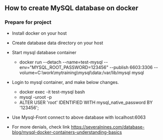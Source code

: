 ## How to create MySQL database on docker
### Prepare for project
- Install docker on your host
- Create database data directory on your host
- Start mysql database container
  - docker run --detach --name=test-mysql --env="MYSQL_ROOT_PASSWORD=123456" --publish 6603:3306 --volume=C:\work\mytraining\mysql\data:/var/lib/mysql mysql
- Login to mysql container, and make below changes.
  * docker exec -it test-mysql bash
  * mysql -uroot -p
  * ALTER USER 'root' IDENTIFIED WITH mysql_native_password BY '123456';
- Use Mysql-Front connect to above database with localhost:6063

- For more denials, check link https://severalnines.com/database-blog/mysql-docker-containers-understanding-basics